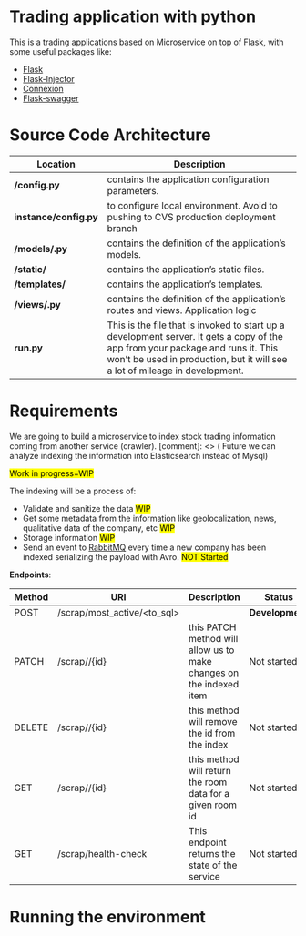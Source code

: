 
# Trading application with python

This is a trading applications based on Microservice on top of Flask, with some useful packages like:

- [Flask](http://flask.pocoo.org/)
- [Flask-Injector](https://pypi.python.org/pypi/Flask-Injector)
- [Connexion](https://github.com/zalando/connexion)
- [Flask-swagger](https://pypi.org/project/flask-swagger/)

# Source Code Architecture

|Location                           |Description|
|-----------------------------------|-----------|
|__<app-name>/config.py__           |contains the application configuration parameters.|
|__instance/config.py__             |to configure local environment. Avoid to pushing to CVS production deployment branch|
|__<app-name>/models/<app-name>.py__|contains the definition of the application’s models.|
|__<app-name>/static/__             |contains the application’s static files.|
|__<app-name>/templates/__          |contains the application’s templates.|
|__<app-name>/views/<name>.py__     |contains the definition of the application’s routes and views. Application logic|
|__run.py__                         |This is the file that is invoked to start up a development server. It gets a copy of the app from your package and runs it. This won’t be used in production, but it will see a lot of mileage in development.|

# Requirements

We are going to build a microservice to index stock trading information coming from another service (crawler).
[comment]: <> ( Future we can analyze indexing the information into Elasticsearch instead of Mysql)

<mark>Work in progress=WIP</mark>

The indexing will be a process of:

- Validate and sanitize the data <mark>WIP</mark> 
- Get some metadata from the information like geolocalization, news, qualitative data of the company, etc <mark>WIP</mark> 
- Storage information <mark>WIP</mark> 
- Send an event to [RabbitMQ](https://www.rabbitmq.com/) every time a new company has been indexed serializing the 
  payload with Avro. <mark>NOT Started</mark> 

**Endpoints**:

|Method|URI|Description| Status |
|------|---|-----------|--------|
| POST | /scrap/most_active/<to_sql> | | **Development** |
| PATCH | /scrap/<name>/{id} | this PATCH method will allow us to make changes on the indexed item | Not started |
| DELETE | /scrap/<name>/{id} | this method will remove the id from the index | Not started |
| GET | /scrap/<name>/{id} | this method will return the room data for a given room id | Not started |
| GET | /scrap/health-check | This endpoint returns the state of the service | Not started |

# Running the environment


